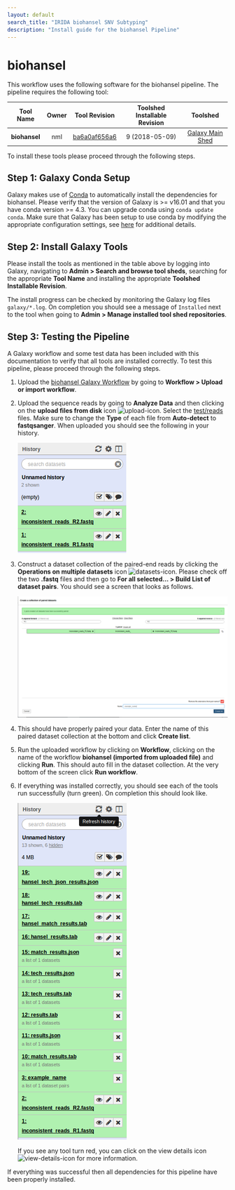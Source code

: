 ```yaml
---
layout: default
search_title: "IRIDA biohansel SNV Subtyping"
description: "Install guide for the biohansel Pipeline"
---
```


biohansel
===========

This workflow uses the following software for the biohansel pipeline. The pipeline requires the following tool:

| Tool Name                      | Owner    | Tool Revision | Toolshed Installable Revision | Toolshed             |
|:------------------------------:|:--------:|:-------------:|:-----------------------------:|:--------------------:|
| **biohansel**                 | nml      | [ba6a0af656a6][]| 9 (2018-05-09)              | [Galaxy Main Shed][] |


To install these tools please proceed through the following steps.

## Step 1: Galaxy Conda Setup

Galaxy makes use of [Conda][conda] to automatically install the dependencies for biohansel.  Please verify that the version of Galaxy is >= v16.01 and that you have conda version >= 4.3. You can upgrade conda using `conda update conda`.  Make sure that Galaxy has been setup to use conda by modifying the appropriate configuration settings, see [here][galaxy-config] for additional details.


## Step 2: Install Galaxy Tools

Please install the tools as mentioned in the table above by logging into Galaxy, navigating to **Admin > Search and browse tool sheds**, searching for the appropriate **Tool Name** and installing the appropriate **Toolshed Installable Revision**.

The install progress can be checked by monitoring the Galaxy log files `galaxy/*.log`.  On completion you should see a message of `Installed` next to the tool when going to **Admin > Manage installed tool shed repositories**.

## Step 3: Testing the Pipeline

A Galaxy workflow and some test data has been included with this documentation to verify that all tools are installed correctly.  To test this pipeline, please proceed through the following steps.

1. Upload the [biohansel Galaxy Workflow][] by going to **Workflow > Upload or import workflow**.
2. Upload the sequence reads by going to **Analyze Data** and then clicking on the **upload files from disk** icon ![upload-icon][].  Select the [test/reads][] files.  Make sure to change the **Type** of each file from **Auto-detect** to **fastqsanger**.  When uploaded you should see the following in your history.

    ![upload-history][]

3. Construct a dataset collection of the paired-end reads by clicking the **Operations on multiple datasets** icon ![datasets-icon][].  Please check off the two **.fastq** files and then go to **For all selected... > Build List of dataset pairs**.  You should see a screen that looks as follows.

    ![dataset-pair-screen][]

4. This should have properly paired your data. Enter the name of this paired dataset collection at the bottom and click **Create list**.
5. Run the uploaded workflow by clicking on **Workflow**, clicking on the name of the workflow **biohansel (imported from uploaded file)** and clicking **Run**.  This should auto fill in the dataset collection.  At the very bottom of the screen click **Run workflow**.
6. If everything was installed correctly, you should see each of the tools run successfully (turn green).  On completion this should look like.

    ![workflow-success]

    If you see any tool turn red, you can click on the view details icon ![view-details-icon][] for more information.

If everything was successful then all dependencies for this pipeline have been properly installed.

[ba6a0af656a6]: https://toolshed.g2.bx.psu.edu/view/nml/biohansel/ba6a0af656a6
[galaxy-config]: ../../setup#step-4-modify-configuration-file
[Galaxy Main Shed]: http://toolshed.g2.bx.psu.edu/
[biohansel Galaxy Workflow]: ../test/biohansel/biohansel.ga
[upload-icon]: ../test/snvphyl/images/upload-icon.jpg
[test/reads]: ../test/biohansel/reads
[upload-history]: ../test/biohansel/images/history.png
[datasets-icon]: ../test/snvphyl/images/datasets-icon.jpg
[dataset-pair-screen]: ../test/biohansel/images/pairing.png
[workflow-success]: ../test/biohansel/images/completed.png
[view-details-icon]: ../test/snvphyl/images/view-details-icon.jpg
[conda]: https://conda.io/docs/intro.html
[bioconda]: https://bioconda.github.io/
